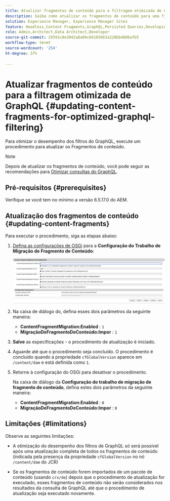 ```yaml
---
title: Atualizar fragmentos de conteúdo para a filtragem otimizada de GraphQL
description: Saiba como atualizar os fragmentos de conteúdo para uma filtragem otimizada do GraphQL no Adobe Experience Manager para entrega de conteúdo headless.
solution: Experience Manager, Experience Manager Sites
feature: Headless,Content Fragments,GraphQL,Persisted Queries,Developing
role: Admin,Architect,Data Architect,Developer
source-git-commit: 29391c8e3042a8a04c64165663a228bb4886afb5
workflow-type: tm+mt
source-wordcount: '254'
ht-degree: 37%

---
```


# Atualizar fragmentos de conteúdo para a filtragem otimizada de GraphQL {#updating-content-fragments-for-optimized-graphql-filtering}

Para otimizar o desempenho dos filtros do GraphQL, execute um procedimento para atualizar os Fragmentos de conteúdo.

>[!NOTE]
>
>Depois de atualizar os fragmentos de conteúdo, você pode seguir as recomendações para [Otimizar consultas do GraphQL](/help/sites-developing/headless/graphql-api/graphql-optimization.md).

## Pré-requisitos {#prerequisites}

Verifique se você tem no mínimo a versão 6.5.17.0 do AEM.

## Atualização dos fragmentos de conteúdo {#updating-content-fragments}

Para executar o procedimento, siga as etapas abaixo:

1. [Defina as configurações de OSGi](/help/sites-deploying/configuring-osgi.md) para a **Configuração do Trabalho de Migração de Fragmento de Conteúdo**:

   ![Configuração do trabalho de migração do fragmento de conteúdo OSGi](assets/cfm-graphql-update-01.png "Configuração do trabalho de migração do fragmento de conteúdo OSGi")

1. Na caixa de diálogo do, defina esses dois parâmetros da seguinte maneira:

   * **ContentFragmentMigration:Enabled** : `1`
   * **MigraçãoDeFragmentoDeConteúdo:Impor** : `1`

1. **Salve** as especificações - o procedimento de atualização é iniciado.

1. Aguarde até que o procedimento seja concluído. O procedimento é concluído quando a propriedade `cfGlobalVersion` aparece em `/content/dam` e está definida como `1`.

1. Retorne à configuração do OSGi para desativar o procedimento.

   Na caixa de diálogo da **Configuração do trabalho de migração de fragmento de conteúdo**, defina estes dois parâmetros da seguinte maneira:

   * **ContentFragmentMigration:Enabled** : `0`
   * **MigraçãoDeFragmentoDeConteúdo:Impor** : `0`

## Limitações {#limitations}

Observe as seguintes limitações:

* A otimização do desempenho dos filtros de GraphQL só será possível após uma atualização completa de todos os fragmentos de conteúdo (indicada pela presença da propriedade `cfGlobalVersion` no nó `/content/dam` do JCR)

* Se os fragmentos de conteúdo forem importados de um pacote de conteúdo (usando `crx/de`) depois que o procedimento de atualização for executado, esses fragmentos de conteúdo não serão considerados nos resultados da consulta de GraphQL até que o procedimento de atualização seja executado novamente.
